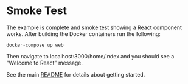# Smoke Test
The example is complete and smoke test showing a React component works.  After building the Docker containers run the following:

````
docker-compose up web
````

Then navigate to localhost:3000/home/index and you should see a "Welcome to React" message.

See the main [README](../../README.md) for details about getting started.
